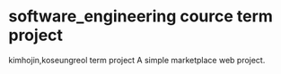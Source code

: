 # software_engineering cource term project
kimhojin,koseungreol term project
A simple marketplace web project.
